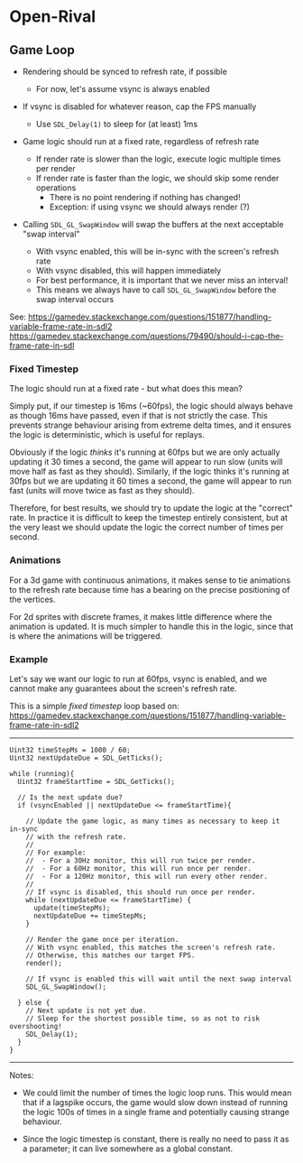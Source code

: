 # Open-Rival

## Game Loop

 - Rendering should be synced to refresh rate, if possible
    - For now, let's assume vsync is always enabled

 - If vsync is disabled for whatever reason, cap the FPS manually
    - Use `SDL_Delay(1)` to sleep for (at least) 1ms

 - Game logic should run at a fixed rate, regardless of refresh rate
    - If render rate is slower than the logic, execute logic multiple times per render
    - If render rate is faster than the logic, we should skip some render operations
        - There is no point rendering if nothing has changed!
        - Exception: if using vsync we should always render (?)

 - Calling `SDL_GL_SwapWindow` will swap the buffers at the next acceptable "swap interval"
    - With vsync enabled, this will be in-sync with the screen's refresh rate
    - With vsync disabled, this will happen immediately
    - For best performance, it is important that we never miss an interval!
    - This means we always have to call `SDL_GL_SwapWindow` before the swap interval occurs

See:
https://gamedev.stackexchange.com/questions/151877/handling-variable-frame-rate-in-sdl2
https://gamedev.stackexchange.com/questions/79490/should-i-cap-the-frame-rate-in-sdl

### Fixed Timestep

The logic should run at a fixed rate - but what does this mean?

Simply put, if our timestep is 16ms (~60fps), the logic should always behave as
though 16ms have passed, even if that is not strictly the case. This prevents
strange behaviour arising from extreme delta times, and it ensures the logic is
deterministic, which is useful for replays.

Obviously if the logic *thinks* it's running at 60fps but we are only actually
updating it 30 times a second, the game will appear to run slow (units will move
half as fast as they should). Similarly, if the logic thinks it's running at
30fps but we are updating it 60 times a second, the game will appear to run fast
(units will move twice as fast as they should).

Therefore, for best results, we should try to update the logic at the "correct"
rate. In practice it is difficult to keep the timestep entirely consistent, but
at the very least we should update the logic the correct number of times per
second.

### Animations

For a 3d game with continuous animations, it makes sense to tie animations to
the refresh rate because time has a bearing on the precise positioning of the
vertices.

For 2d sprites with discrete frames, it makes little difference where the
animation is updated. It is much simpler to handle this in the logic, since
that is where the animations will be triggered.

### Example

Let's say we want our logic to run at 60fps, vsync is enabled, and we cannot
make any guarantees about the screen's refresh rate.

This is a simple *fixed timestep* loop based on:
https://gamedev.stackexchange.com/questions/151877/handling-variable-frame-rate-in-sdl2

---

    Uint32 timeStepMs = 1000 / 60;
    Uint32 nextUpdateDue = SDL_GetTicks();

    while (running){
      Uint32 frameStartTime = SDL_GetTicks();

      // Is the next update due?
      if (vsyncEnabled || nextUpdateDue <= frameStartTime){

        // Update the game logic, as many times as necessary to keep it in-sync
        // with the refresh rate.
        //
        // For example:
        //  - For a 30Hz monitor, this will run twice per render.
        //  - For a 60Hz monitor, this will run once per render.
        //  - For a 120Hz monitor, this will run every other render.
        //
        // If vsync is disabled, this should run once per render.
        while (nextUpdateDue <= frameStartTime) {
          update(timeStepMs);
          nextUpdateDue += timeStepMs;
        }

        // Render the game once per iteration.
        // With vsync enabled, this matches the screen's refresh rate.
        // Otherwise, this matches our target FPS.
        render();
        
        // If vsync is enabled this will wait until the next swap interval
        SDL_GL_SwapWindow();

      } else {
        // Next update is not yet due.
        // Sleep for the shortest possible time, so as not to risk overshooting!
        SDL_Delay(1);
      }
    }

---

Notes:

 - We could limit the number of times the logic loop runs.
    This would mean that if a lagspike occurs, the game would slow down instead
    of running the logic 100s of times in a single frame and potentially causing
    strange behaviour.

 - Since the logic timestep is constant, there is really no need to pass it as
    a parameter; it can live somewhere as a global constant.